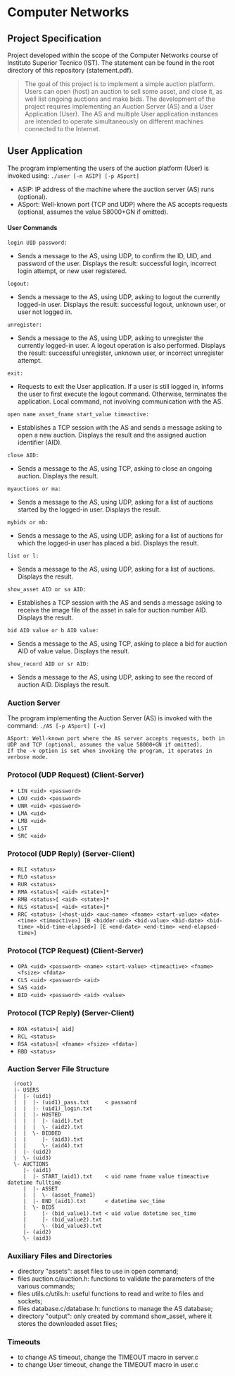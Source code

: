 # Computer Networks

## Project Specification
 
Project developed within the scope of the Computer Networks course of Instituto Superior Tecnico (IST).
The statement can be found in the root directory of this repository (statement.pdf).

> The goal of this project is to implement a simple auction platform.
> Users can open (host) an auction to sell some asset, and close it, as well list ongoing auctions and make bids.
> The development of the project requires implementing an Auction Server (AS) and a User Application (User).
> The AS and multiple User application instances are intended to operate simultaneously on different machines connected to the Internet.

## User Application

The program implementing the users of the auction platform (User) is invoked using:
`
./user [-n ASIP] [-p ASport]
`

- ASIP: IP address of the machine where the auction server (AS) runs (optional).
- ASport: Well-known port (TCP and UDP) where the AS accepts requests (optional, assumes the value 58000+GN if omitted).

#### User Commands
`
login UID password:
`
- Sends a message to the AS, using UDP, to confirm the ID, UID, and password of the user. Displays the result: successful login, incorrect login attempt, or new user registered.

`
logout:
`
- Sends a message to the AS, using UDP, asking to logout the currently logged-in user. Displays the result: successful logout, unknown user, or user not logged in.

`
unregister:
`
- Sends a message to the AS, using UDP, asking to unregister the currently logged-in user. A logout operation is also performed. Displays the result: successful unregister, unknown user, or incorrect unregister attempt.

`
exit:
`
- Requests to exit the User application. If a user is still logged in, informs the user to first execute the logout command. Otherwise, terminates the application. Local command, not involving communication with the AS.

`
open name asset_fname start_value timeactive:
`
- Establishes a TCP session with the AS and sends a message asking to open a new auction. Displays the result and the assigned auction identifier (AID).

`
close AID:
`
- Sends a message to the AS, using TCP, asking to close an ongoing auction. Displays the result.

`
myauctions or ma:
`
- Sends a message to the AS, using UDP, asking for a list of auctions started by the logged-in user. Displays the result.

`
mybids or mb:
`
- Sends a message to the AS, using UDP, asking for a list of auctions for which the logged-in user has placed a bid. Displays the result.

`
list or l:
`
- Sends a message to the AS, using UDP, asking for a list of auctions. Displays the result.

`
show_asset AID or sa AID:
`
- Establishes a TCP session with the AS and sends a message asking to receive the image file of the asset in sale for auction number AID. Displays the result.

`
bid AID value or b AID value:
`
- Sends a message to the AS, using TCP, asking to place a bid for auction AID of value value. Displays the result.

`
show_record AID or sr AID:
`
- Sends a message to the AS, using UDP, asking to see the record of auction AID. Displays the result.

### Auction Server

The program implementing the Auction Server (AS) is invoked with the command:
`
./AS [-p ASport] [-v]
`

    ASport: Well-known port where the AS server accepts requests, both in UDP and TCP (optional, assumes the value 58000+GN if omitted).
    If the -v option is set when invoking the program, it operates in verbose mode.

### Protocol (UDP Request) (Client-Server)

- `LIN <uid> <password>`
- `LOU <uid> <password>`
- `UNR <uid> <password>`
- `LMA <uid>`
- `LMB <uid>`
- `LST`
- `SRC <aid>`

### Protocol (UDP Reply) (Server-Client)

- `RLI <status>`
- `RLO <status>`
- `RUR <status>`
- `RMA <status>[ <aid> <state>]*`
- `RMB <status>[ <aid> <state>]*`
- `RLS <status>[ <aid> <state>]*`
- `RRC <status>
      [<host-uid> <auc-name> <fname> <start-value> <date> <time> <timeactive>]
      [B <bidder-uid> <bid-value> <bid-date> <bid-time> <bid-time-elapsed>]
      [E <end-date> <end-time> <end-elapsed-time>]`

### Protocol (TCP Request) (Client-Server)

- `OPA <uid> <password> <name> <start-value> <timeactive> <fname> <fsize> <fdata>`
- `CLS <uid> <password> <aid>`
- `SAS <aid>`
- `BID <uid> <password> <aid> <value>`

### Protocol (TCP Reply) (Server-Client)

- `ROA <status>[ aid]`
- `RCL <status>`
- `RSA <status>[ <fname> <fsize> <fdata>]`
- `RBD <status>`

### Auction Server File Structure
```
  (root)
  |- USERS
  |  |- (uid1)
  |  |  |- (uid1)_pass.txt     < password
  |  |  |- (uid1)_login.txt
  |  |  |- HOSTED
  |  |  |  |- (aid1).txt
  |  |  |  \- (aid2).txt
  |  |  \- BIDDED
  |  |     |- (aid3).txt
  |  |     \- (aid4).txt
  |  |- (uid2)
  |  \- (uid3)
  \- AUCTIONS
     |- (aid1)
     |  |- START_(aid1).txt    < uid name fname value timeactive datetime fulltime
     |  |- ASSET
     |  |  \- (asset_fname1)
     |  |- END_(aid1).txt      < datetime sec_time
     |  \- BIDS
     |     |- (bid_value1).txt < uid value datetime sec_time
     |     |- (bid_value2).txt
     |     \- (bid_value3).txt
     |- (aid2)
     \- (aid3)
```

### Auxiliary Files and Directories

- directory "assets": asset files to use in open command;
- files auction.c/auction.h: functions to validate the parameters of the various commands;
- files utils.c/utils.h: useful functions to read and write to files and sockets;
- files database.c/database.h: functions to manage the AS database;
- directory "output": only created by command show_asset, where it stores the downloaded asset files;

### Timeouts

- to change AS timeout, change the TIMEOUT macro in server.c
- to change User timeout, change the TIMEOUT macro in user.c
